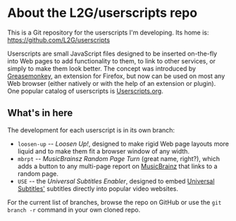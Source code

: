# About the L2G/userscripts repo

This is a Git repository for the userscripts I'm developing. Its home is:
https://github.com/L2G/userscripts

Userscripts are small JavaScript files designed to be inserted on-the-fly into
Web pages to add functionality to them, to link to other services, or simply
to make them look better. The concept was introduced by
[Greasemonkey](https://addons.mozilla.org/en-US/firefox/addon/greasemonkey/),
an extension for Firefox, but now can be used on most any Web browser (either
natively or with the help of an extension or plugin).  One popular catalog of
userscripts is [Userscripts.org](http://userscripts.org/).


## What's in here

The development for each userscript is in its own branch:

 * `loosen-up` -- *Loosen Up!*, designed to make rigid Web page layouts more
   liquid and to make them fit a browser window of any width.
 * `mbrpt` -- *MusicBrainsz Random Page Turn* (great name, right?), which adds
   a button to any multi-page report on [MusicBrainz](http://musicbrainz.org/)
   that links to a random page.
 * `USE` -- the *Universal Subtitles Enabler*, designed to embed
   [Universal Subtitles'](http://universalsubtitles.org/) subtitles directly
   into popular video websites.

For the current list of branches, browse the repo on GitHub or use the `git
branch -r` command in your own cloned repo.


